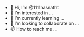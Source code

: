 - 👋 Hi, I’m @1111hasnatht
- 👀 I’m interested in ...
- 🌱 I’m currently learning ...
- 💞️ I’m looking to collaborate on ...
- 📫 How to reach me ...

<!---
1111hasnatht/1111hasnatht is a ✨ special ✨ repository because its `README.md` (this file) appears on your GitHub profile.
You can click the Preview link to take a look at your changes.
--->
